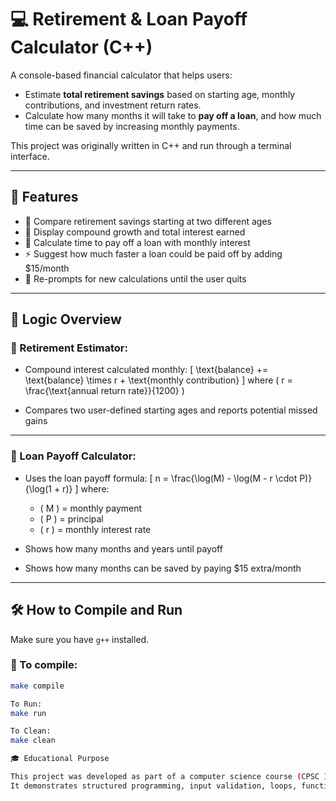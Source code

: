 # 💻 Retirement & Loan Payoff Calculator (C++)

A console-based financial calculator that helps users:

- Estimate **total retirement savings** based on starting age, monthly contributions, and investment return rates.
- Calculate how many months it will take to **pay off a loan**, and how much time can be saved by increasing monthly payments.

This project was originally written in C++ and run through a terminal interface.

---

## 📂 Features

- 📆 Compare retirement savings starting at two different ages
- 💼 Display compound growth and total interest earned
- 💸 Calculate time to pay off a loan with monthly interest
- ⚡ Suggest how much faster a loan could be paid off by adding $15/month
- 🔁 Re-prompts for new calculations until the user quits

---

## 🧠 Logic Overview

### 🏦 Retirement Estimator:
- Compound interest calculated monthly:
  \[
  \text{balance} += \text{balance} \times r + \text{monthly contribution}
  \]
  where \( r = \frac{\text{annual return rate}}{1200} \)

- Compares two user-defined starting ages and reports potential missed gains

---

### 💸 Loan Payoff Calculator:
- Uses the loan payoff formula:
  \[
  n = \frac{\log(M) - \log(M - r \cdot P)}{\log(1 + r)}
  \]
  where:
  - \( M \) = monthly payment
  - \( P \) = principal
  - \( r \) = monthly interest rate

- Shows how many months and years until payoff
- Shows how many months can be saved by paying $15 extra/month

---

## 🛠 How to Compile and Run

Make sure you have `g++` installed.

### 🧪 To compile:

```bash
make compile

To Run:
make run

To Clean:
make clean

🎓 Educational Purpose

This project was developed as part of a computer science course (CPSC 1061).
It demonstrates structured programming, input validation, loops, functions, and basic financial mathematics.
